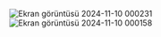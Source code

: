 ![Ekran görüntüsü 2024-11-10 000231](https://github.com/user-attachments/assets/d985940f-5942-4f3c-8af1-f5a8806a265e)
![Ekran görüntüsü 2024-11-10 000158](https://github.com/user-attachments/assets/5aa593e8-eb65-4775-b685-3ca17fda94f4)
